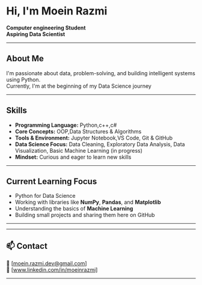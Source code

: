 # Hi, I'm Moein Razmi

 **Computer engineering Student**  
 **Aspiring Data Scientist**

---

##  About Me
I'm passionate about data, problem-solving, and building intelligent systems using Python.  
Currently, I'm at the beginning of my Data Science journey

---

## Skills
- **Programming Language:** Python,c++,c#  
- **Core Concepts:** OOP,Data Structures & Algorithms
- **Tools & Environment:** Jupyter Notebook,VS Code, Git & GitHub  
- **Data Science Focus:** Data Cleaning, Exploratory Data Analysis, Data Visualization, Basic Machine Learning (in progress)  
- **Mindset:** Curious and eager to learn new skills  

---

##  Current Learning Focus
- Python for Data Science  
- Working with libraries like **NumPy**, **Pandas**, and **Matplotlib**  
- Understanding the basics of **Machine Learning**  
- Building small projects and sharing them here on GitHub  
---
---

## 📫 Contact
📧 [moein.razmi.dev@gmail.com]  
🔗 [www.linkedin.com/in/moeinrazmi]

---
